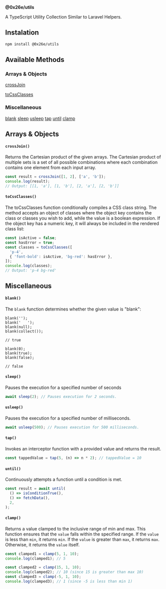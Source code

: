 **@0x26e/utils**

A TypeScript Utility Collection Similar to Laravel Helpers.

## Instalation

```bash
npm install @0x26e/utils
```

## Available Methods

<a name="arrays-and-objects-method-list"></a>

### Arrays & Objects

<div class="collection-method-list" markdown="1">

[crossJoin](#method-array-crossJoin)

<div class="collection-method-list" markdown="1">

[toCssClasses](#method-object-toCssClasses)

</div>

<a name="miscellaneous-method-list"></a>

### Miscellaneous

<div class="collection-method-list" markdown="1">

[blank](#method-blank)
[sleep](#method-sleep)
[usleep](#method-usleep)
[tap](#method-tap)
[until](#method-until)
[clamp](#method-clamp)

</div>

<a name="arrays"></a>

## Arrays & Objects

<a name="method-array-crossJoin"></a>

#### `crossJoin()`

Returns the Cartesian product of the given arrays.
The Cartesian product of multiple sets is a set of all possible combinations where each combination contains one element from each input array.

```typescript
const result = crossJoin([1, 2], ['a', 'b']);
console.log(result);
// Output: [[1, 'a'], [1, 'b'], [2, 'a'], [2, 'b']]
```

<a name="method-object-toCssClasses"></a>

#### `toCssClasses()`

The toCssClasses function conditionally compiles a CSS class string. The method accepts an object of classes where the object key contains the class or classes you wish to add, while the value is a boolean expression. If the object key has a numeric key, it will always be included in the rendered class list:

```typescript
const isActive = false;
const hasError = true;
const classes = toCssClasses([
  'p-4',
  { 'font-bold': isActive, 'bg-red': hasError },
]);
console.log(classes);
// Output: 'p-4 bg-red'
```

<a name="miscellaneous"></a>

## Miscellaneous

<a name="method-blank"></a>

#### `blank()`

The `blank` function determines whether the given value is "blank":

    blank('');
    blank('   ');
    blank(null);
    blank(collect());

    // true

    blank(0);
    blank(true);
    blank(false);

    // false

<a name="method-sleep"></a>

#### `sleep()`

Pauses the execution for a specified number of seconds

```typescript
await sleep(2); // Pauses execution for 2 seconds.
```

<a name="method-usleep"></a>

#### `usleep()`

Pauses the execution for a specified number of milliseconds.

```typescript
await usleep(500); // Pauses execution for 500 milliseconds.
```

<a name="method-tap"></a>

#### `tap()`

Invokes an interceptor function with a provided value and returns the result.

```typescript
const tappedValue = tap(5, (n) => n * 2); // tappedValue = 10
```

<a name="method-until"></a>

#### `until()`

Continuously attempts a function until a condition is met.

```typescript
const result = await until(
  () => isConditionTrue(),
  () => fetchData(),
  2,
);
```

<a name="method-clamp"></a>

#### `clamp()`

Returns a value clamped to the inclusive range of min and max. This function ensures that the `value` falls within the specified range. If the `value`
is less than `min`, it returns `min`. If the `value` is greater than `max`, it returns `max`.
Otherwise, it returns the `value` itself.

```typescript
const clamped1 = clamp(5, 1, 10);
console.log(clamped1); // 5

const clamped2 = clamp(15, 1, 10);
console.log(clamped2); // 10 (since 15 is greater than max 10)
const clamped3 = clamp(-5, 1, 10);
console.log(clamped3); // 1 (since -5 is less than min 1)
```
